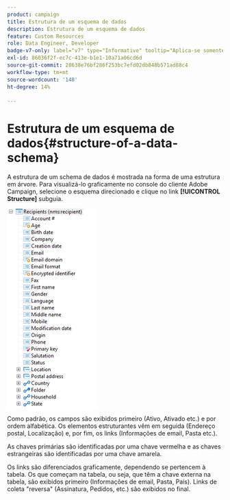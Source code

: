 ```yaml
---
product: campaign
title: Estrutura de um esquema de dados
description: Estrutura de um esquema de dados
feature: Custom Resources
role: Data Engineer, Developer
badge-v7-only: label="v7" type="Informative" tooltip="Aplica-se somente ao Campaign Classic v7"
exl-id: 86036f2f-ec7c-413e-b1e1-10a71a06cd6d
source-git-commit: 28638e76bf286f253bc7efd02db848b571ad88c4
workflow-type: tm+mt
source-wordcount: '148'
ht-degree: 14%

---
```


# Estrutura de um esquema de dados{#structure-of-a-data-schema}

A estrutura de um schema de dados é mostrada na forma de uma estrutura em árvore. Para visualizá-lo graficamente no console do cliente Adobe Campaign, selecione o esquema direcionado e clique no link **[!UICONTROL Structure]** subguia.

![](assets/d_ncs_integration_schema_arbo.png)

Como padrão, os campos são exibidos primeiro (Ativo, Ativado etc.) e por ordem alfabética. Os elementos estruturantes vêm em seguida (Endereço postal, Localização) e, por fim, os links (Informações de email, Pasta etc.).

As chaves primárias são identificadas por uma chave vermelha e as chaves estrangeiras são identificadas por uma chave amarela.

Os links são diferenciados graficamente, dependendo se pertencem à tabela. Os que começam na tabela, ou seja, que têm a chave externa na tabela, são exibidos primeiro (Informações de email, Pasta, País). Links de coleta &quot;reversa&quot; (Assinatura, Pedidos, etc.) são exibidos no final.
